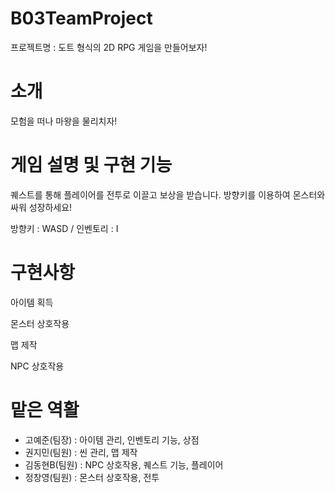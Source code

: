 # B03TeamProject
프로젝트명 : 도트 형식의 2D RPG 게임을 만들어보자!

# 소개
모험을 떠나 마왕을 물리치자!

# 게임 설명 및 구현 기능
퀘스트를 통해 플레이어를 전투로 이끌고 보상을 받습니다. 방향키를 이용하여 몬스터와 싸워 성장하세요!

방향키 : WASD / 인벤토리 : I

# 구현사항
아이템 획득

몬스터 상호작용

맵 제작

NPC 상호작용

# 맡은 역활
- 고예준(팀장) : 아이템 관리, 인벤토리 기능, 상점
- 권지민(팀원) : 씬 관리, 맵 제작
- 김동현B(팀원) : NPC 상호작용, 퀘스트 기능, 플레이어
- 정창영(팀원) : 몬스터 상호작용, 전투
